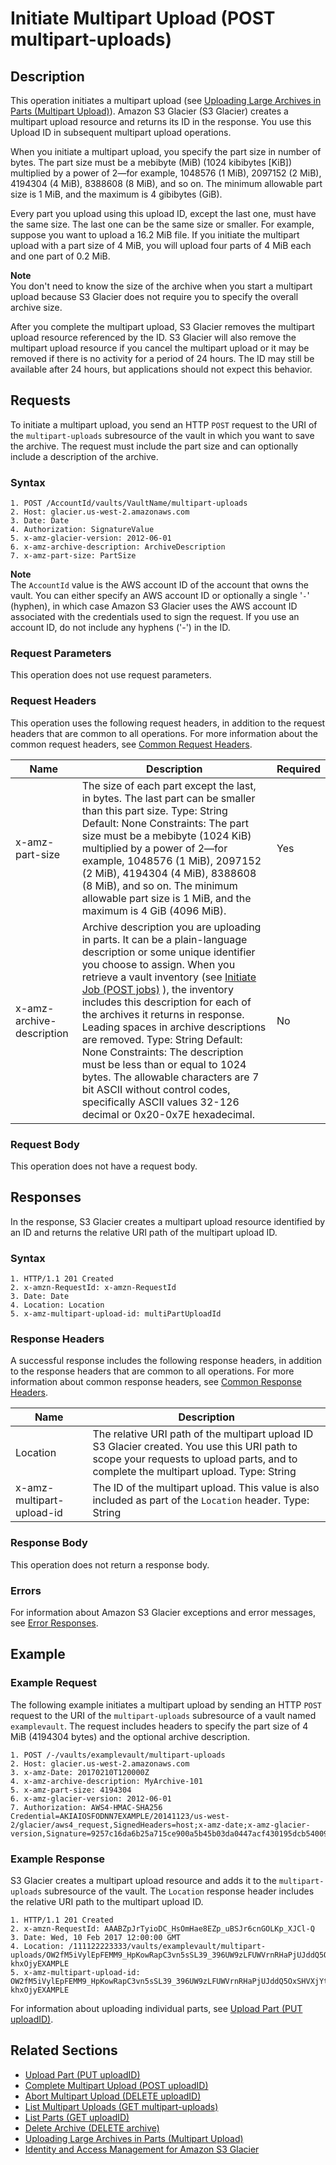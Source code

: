 # Initiate Multipart Upload \(POST multipart\-uploads\)<a name="api-multipart-initiate-upload"></a>

## Description<a name="api-multipart-initiate-upload-description"></a>

This operation initiates a multipart upload \(see [Uploading Large Archives in Parts \(Multipart Upload\)](uploading-archive-mpu.md)\)\. Amazon S3 Glacier \(S3 Glacier\) creates a multipart upload resource and returns its ID in the response\. You use this Upload ID in subsequent multipart upload operations\.

When you initiate a multipart upload, you specify the part size in number of bytes\. The part size must be a mebibyte \(MiB\) \(1024 kibibytes \[KiB\]\) multiplied by a power of 2—for example, 1048576 \(1 MiB\), 2097152 \(2 MiB\), 4194304 \(4 MiB\), 8388608 \(8 MiB\), and so on\. The minimum allowable part size is 1 MiB, and the maximum is 4 gibibytes \(GiB\)\.

Every part you upload using this upload ID, except the last one, must have the same size\. The last one can be the same size or smaller\. For example, suppose you want to upload a 16\.2 MiB file\. If you initiate the multipart upload with a part size of 4 MiB, you will upload four parts of 4 MiB each and one part of 0\.2 MiB\. 

 

**Note**  
You don't need to know the size of the archive when you start a multipart upload because S3 Glacier does not require you to specify the overall archive size\.

After you complete the multipart upload, S3 Glacier removes the multipart upload resource referenced by the ID\. S3 Glacier will also remove the multipart upload resource if you cancel the multipart upload or it may be removed if there is no activity for a period of 24 hours\. The ID may still be available after 24 hours, but applications should not expect this behavior\.

## Requests<a name="api-multipart-initiate-upload-requests"></a>

To initiate a multipart upload, you send an HTTP `POST` request to the URI of the `multipart-uploads` subresource of the vault in which you want to save the archive\. The request must include the part size and can optionally include a description of the archive\.

### Syntax<a name="api-multipart-initiate-upload-requests-syntax"></a>

```
1. POST /AccountId/vaults/VaultName/multipart-uploads 
2. Host: glacier.us-west-2.amazonaws.com
3. Date: Date
4. Authorization: SignatureValue
5. x-amz-glacier-version: 2012-06-01
6. x-amz-archive-description: ArchiveDescription
7. x-amz-part-size: PartSize
```

 

**Note**  
The `AccountId` value is the AWS account ID of the account that owns the vault\. You can either specify an AWS account ID or optionally a single '`-`' \(hyphen\), in which case Amazon S3 Glacier uses the AWS account ID associated with the credentials used to sign the request\. If you use an account ID, do not include any hyphens \('\-'\) in the ID\.

### Request Parameters<a name="api-archive-post-requests-parameters1"></a>

This operation does not use request parameters\.

### Request Headers<a name="api-archive-post-requests-headers1"></a>

This operation uses the following request headers, in addition to the request headers that are common to all operations\. For more information about the common request headers, see [Common Request Headers](api-common-request-headers.md)\.


|  Name  |  Description  |  Required  | 
| --- | --- | --- | 
|  x\-amz\-part\-size  |  The size of each part except the last, in bytes\. The last part can be smaller than this part size\. Type: String Default: None Constraints: The part size must be a mebibyte \(1024 KiB\) multiplied by a power of 2—for example, 1048576 \(1 MiB\), 2097152 \(2 MiB\), 4194304 \(4 MiB\), 8388608 \(8 MiB\), and so on\. The minimum allowable part size is 1 MiB, and the maximum is 4 GiB \(4096 MiB\)\.  |  Yes | 
| x\-amz\-archive\-description  |  Archive description you are uploading in parts\. It can be a plain\-language description or some unique identifier you choose to assign\. When you retrieve a vault inventory \(see [Initiate Job \(POST jobs\)](api-initiate-job-post.md) \), the inventory includes this description for each of the archives it returns in response\. Leading spaces in archive descriptions are removed\. Type: String Default: None Constraints: The description must be less than or equal to 1024 bytes\. The allowable characters are 7 bit ASCII without control codes, specifically ASCII values 32\-126 decimal or 0x20\-0x7E hexadecimal\.  |  No  | 

### Request Body<a name="api-multipart-initiate-upload-requests-elements"></a>

This operation does not have a request body\.

## Responses<a name="api-multipart-initiate-upload-responses"></a>

In the response, S3 Glacier creates a multipart upload resource identified by an ID and returns the relative URI path of the multipart upload ID\. 

### Syntax<a name="api-multipart-initiate-upload-response-syntax"></a>

```
1. HTTP/1.1 201 Created
2. x-amzn-RequestId: x-amzn-RequestId
3. Date: Date
4. Location: Location
5. x-amz-multipart-upload-id: multiPartUploadId
```

### Response Headers<a name="api-archive-post-responses-headers2"></a>

A successful response includes the following response headers, in addition to the response headers that are common to all operations\. For more information about common response headers, see [Common Response Headers](api-common-response-headers.md)\.


|  Name  |  Description  | 
| --- | --- | 
|  Location  |  The relative URI path of the multipart upload ID S3 Glacier created\. You use this URI path to scope your requests to upload parts, and to complete the multipart upload\.  Type: String  | 
|  x\-amz\-multipart\-upload\-id  |  The ID of the multipart upload\. This value is also included as part of the `Location` header\.  Type: String  | 

### Response Body<a name="api-archive-post-responses-elements1"></a>

This operation does not return a response body\.

### Errors<a name="api-archive-post-responses-errors1"></a>

For information about Amazon S3 Glacier exceptions and error messages, see [Error Responses](api-error-responses.md)\.

## Example<a name="initiate-mpu-api-example"></a>

### Example Request<a name="api-multipart-initiate-upload-example-request"></a>

The following example initiates a multipart upload by sending an HTTP `POST` request to the URI of the `multipart-uploads` subresource of a vault named `examplevault`\. The request includes headers to specify the part size of 4 MiB \(4194304 bytes\) and the optional archive description\.

```
1. POST /-/vaults/examplevault/multipart-uploads 
2. Host: glacier.us-west-2.amazonaws.com
3. x-amz-Date: 20170210T120000Z
4. x-amz-archive-description: MyArchive-101
5. x-amz-part-size: 4194304
6. x-amz-glacier-version: 2012-06-01
7. Authorization: AWS4-HMAC-SHA256 Credential=AKIAIOSFODNN7EXAMPLE/20141123/us-west-2/glacier/aws4_request,SignedHeaders=host;x-amz-date;x-amz-glacier-version,Signature=9257c16da6b25a715ce900a5b45b03da0447acf430195dcb540091b12966f2a2
```

### Example Response<a name="api-multipart-initiate-upload-example-response"></a>

S3 Glacier creates a multipart upload resource and adds it to the `multipart-uploads` subresource of the vault\. The `Location` response header includes the relative URI path to the multipart upload ID\. 

```
1. HTTP/1.1 201 Created
2. x-amzn-RequestId: AAABZpJrTyioDC_HsOmHae8EZp_uBSJr6cnGOLKp_XJCl-Q
3. Date: Wed, 10 Feb 2017 12:00:00 GMT
4. Location: /111122223333/vaults/examplevault/multipart-uploads/OW2fM5iVylEpFEMM9_HpKowRapC3vn5sSL39_396UW9zLFUWVrnRHaPjUJddQ5OxSHVXjYtrN47NBZ-khxOjyEXAMPLE
5. x-amz-multipart-upload-id: OW2fM5iVylEpFEMM9_HpKowRapC3vn5sSL39_396UW9zLFUWVrnRHaPjUJddQ5OxSHVXjYtrN47NBZ-khxOjyEXAMPLE
```

For information about uploading individual parts, see [Upload Part \(PUT uploadID\)](api-upload-part.md)\.

## Related Sections<a name="related-sections-initiate-mpu"></a>

 
+ [Upload Part \(PUT uploadID\)](api-upload-part.md)
+ [Complete Multipart Upload \(POST uploadID\)](api-multipart-complete-upload.md)
+ [Abort Multipart Upload \(DELETE uploadID\)](api-multipart-abort-upload.md)
+ [List Multipart Uploads \(GET multipart\-uploads\)](api-multipart-list-uploads.md)
+ [List Parts \(GET uploadID\)](api-multipart-list-parts.md)
+ [Delete Archive \(DELETE archive\)](api-archive-delete.md)
+ [Uploading Large Archives in Parts \(Multipart Upload\)](uploading-archive-mpu.md)
+ [Identity and Access Management for Amazon S3 Glacier](security-iam.md)